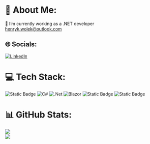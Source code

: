 # 💫 About Me:
🔭 I’m currently working as a .NET developer<br> <a href="mailto:henryk.wolek@outlook.com">henryk.wolek@outlook.com</a>


## 🌐 Socials:
[![LinkedIn](https://img.shields.io/badge/LinkedIn-%230077B5.svg?logo=linkedin&logoColor=white)](https://linkedin.com/in/henryk-wołek-a3448328a) 

# 💻 Tech Stack:
![Static Badge](https://img.shields.io/badge/git-CCCCCC?style=for-the-badge&logo=git)
![C#](https://img.shields.io/badge/c%23-%23239120.svg?style=for-the-badge&logo=csharp&logoColor=white) ![.Net](https://img.shields.io/badge/.NET-5C2D91?style=for-the-badge&logo=.net&logoColor=white) ![Blazor](https://img.shields.io/badge/blazor-%235C2D91.svg?style=for-the-badge&logo=blazor&logoColor=white)
![Static Badge](https://img.shields.io/badge/angular-DD0031?style=for-the-badge&logo=angular)
![Static Badge](https://img.shields.io/badge/nginx-009639?style=for-the-badge&logo=nginx)

# 📊 GitHub Stats:
![](https://github-readme-stats.vercel.app/api?username=wolekhenryk&theme=dark&hide_border=false&include_all_commits=true&count_private=false)<br/>
![](https://github-readme-streak-stats.herokuapp.com/?user=wolekhenryk&theme=dark&hide_border=false)<br/>


<!-- Proudly created with GPRM ( https://gprm.itsvg.in ) -->
